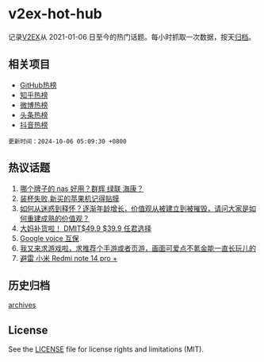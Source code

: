 # v2ex-hot-hub

 记录[V2EX](https://www.v2ex.com/)从 2021-01-06 日至今的热门话题。每小时抓取一次数据，按天[归档](archives)。
 
 ## 相关项目

- [GitHub热榜](https://github.com/lonnyzhang423/github-hot-hub)
- [知乎热榜](https://github.com/lonnyzhang423/zhihu-hot-hub)
- [微博热榜](https://github.com/lonnyzhang423/weibo-hot-hub)
- [头条热榜](https://github.com/lonnyzhang423/toutiao-hot-hub)
- [抖音热榜](https://github.com/lonnyzhang423/douyin-hot-hub)


 `更新时间：2024-10-06 05:09:30 +0800`

## 热议话题

1. [哪个牌子的 nas 好用？群辉 绿联 海康？](https://www.v2ex.com/t/1077745)
1. [装杯失败,新买的苹果机记得贴膜](https://www.v2ex.com/t/1077725)
1. [如何从迷惑到释怀？逐渐年龄增长，价值观从被建立到被摧毁，请问大家是如何重建成熟的价值观？](https://www.v2ex.com/t/1077747)
1. [大妈补货啦！ DMIT$49.9 $39.9 任君选择](https://www.v2ex.com/t/1077726)
1. [Google voice 互保](https://www.v2ex.com/t/1077759)
1. [我又来求游戏啦，求推荐个手游或者页游，画面可爱点不氪金能一直长玩儿的](https://www.v2ex.com/t/1077741)
1. [避雷 小米 Redmi note 14 pro +](https://www.v2ex.com/t/1077739)

## 历史归档

[archives](archives)

## License

See the [LICENSE](LICENSE) file for license rights and limitations (MIT).
